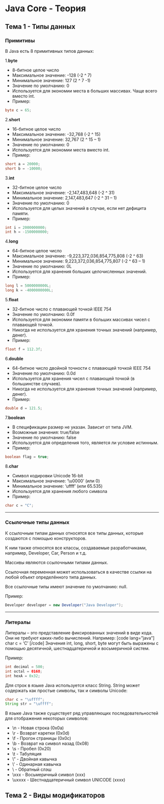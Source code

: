 # Java Core - Теория

## Тема 1 - Типы данных

### Примитивы

В Java есть 8 примитивных типов данных:

1.**byte**

* 8-битное целое число
* Максимальное значение: -128 (-2 ^ 7)
* Минимальное значение: 127 (2 ^ 7 -1)
* Значение по умолчанию: 0
* Используется для экономии места в больших массивах. Чаще всего вместо int.
* Пример: 
```java 
byte c = 65;
```

2.**short**

* 16-битное целое число
* Максимальное значение: -32,768 (-2 ^ 15)
* Минимальное значение: 32,767 (2 ^ 15 – 1)
* Значение по умолчанию: 0
* Используется для экономии места вместо int.
* Пример: 
```java
short a = 20000;
short b = -10000;
```

3.**int**

* 32-битное целое число
* Максимальное значение: -2,147,483,648 (-2 ^ 31)
* Минимальное значение: 2,147,483,647 (-2 ^ 31 – 1)
* Значение по умолчанию: 0
* Используется для целых значений в случае, если нет дефицита памяти.
* Пример: 
```java
int i = 2000000000;
int h = -1500000000;
```

4.**long**

* 64-битное целое число
* Максимальное значение: -9,223,372,036,854,775,808 (-2 ^ 63)
* Минимальное значение: 9,223,372,036,854,775,807 (-2 ^ 63 – 1)
* Значение по умолчанию: 0L
* Используется для хранения больших целочисленных значений.
* Пример: 
```java
long l = 5000000000L;
long k = -4000000000L;
```

5.**float**

* 32-битное число с плавающей точкой IEEE 754
* Значение по умолчанию: 0.0f
* Используется для экономии памяти в больших массивах чисел с плавающей точкой.
* Никогда не используется для хранения точных значений (например, денег).
* Пример: 
```java
float f = 112.3f;
```

6.**double**

* 64-битное число двойной точности с плавающей точкой IEEE 754
* Значение по умолчанию: 0.0d
* Используется для хранения чисел с плавающей точкой (в большинстве случаев).
* Никогда не используется для хранения точных значений (например, денег).
* Пример:
```java
double d = 121.5;
```

7.**boolean**

* В спецификации размер не указан. Зависит от типа JVM.
* Возможные значения: true/false
* Значение по умолчанию: false
* Используется для определения того, является ли условие истинным.
* Пример: 
```java
boolean flag = true;
```

8.**char**

* Символ кодировки Unicode 16-bit
* Максимальное значение: ‘\u0000’ (или 0)
* Минимальное значение: ‘uffff’ (или 65.535)
* Используется для хранения любого символа
* Пример: 
```java 
char c = "C";
```

---

### Ссылочные типы данных

К ссылочным типам данных относятся все типы данных, которые создаются с помощью конструкторов. 

К ним также относятся все классы, создаваемые разработчиками, например, Developer, Car, Person и т.д.

Массивы являются ссылочными типами данных.

Ссылочная переменная может использоваться в качестве ссылки на любой объект определённого типа данных.

Все ссылочные типы имеют значение по умолчанию: null.

Пример:
```java 
Developer developer = new Developer("Java Developer");
```

---

### Литералы

Литералы – это представление фиксированных значений в виде кода. Они не требуют каких-либо вычислений. Например:
[code lang=”java”]
char c = ‘C’
[/code]
Значения int, long, short, byte могут быть выражены с помощью десятичной, шестнадцатеричной и восьмеричной систем.

Пример:
```java
int decimal = 500;
int octal = 0168;
int hexA = 0x32;
```

Для строк в языке Java используется класс String. String может содержать как простые символы, так и символы Unicode:
```java
char c = "\uffff";
String str = "\uffff";
```

В языке Java также существует ряд управляющих последовательностей для отображения некоторых символов:

* \n - Новая строка (0x0a)
* \r - Возврат каретки (0x0d)
* \f - Прогон страницы (0x0c)
* \b - Возврат на символ назад (0x08)
* \s - Пробел (0x20)
* \t - Табуляция
* \” - Двойная кавычка
* \’ - Одинарная кавычка
* \\ - Обратный слэш
* \xxx - Восьмеричный символ (xxx)
* \uxxxx - Шестнадцатеричный символ UNICODE (xxxx)

## Тема 2 - Виды модификаторов

